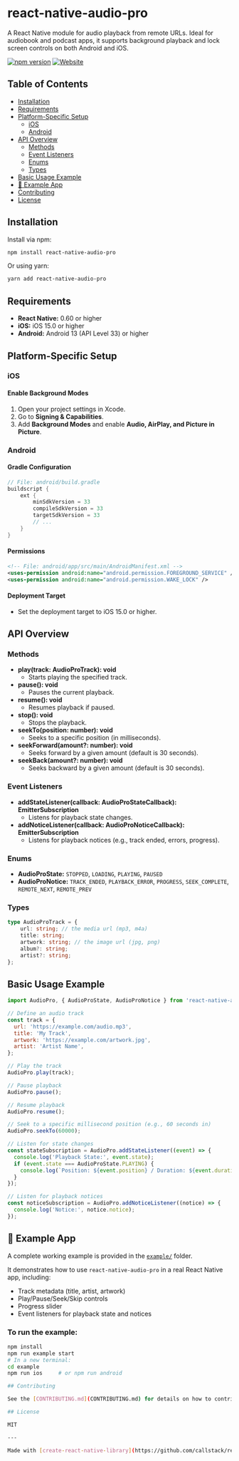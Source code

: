 # react-native-audio-pro

A React Native module for audio playback from remote URLs. Ideal for audiobook and podcast apps, it supports background playback and lock screen controls on both Android and iOS.

[![npm version](https://img.shields.io/npm/v/react-native-audio-pro)](https://www.npmjs.com/package/react-native-audio-pro)
[![Website](https://img.shields.io/badge/Website-rnap.dev-blue?logo=react)](https://rnap.dev)

## Table of Contents

- [Installation](#installation)
- [Requirements](#requirements)
- [Platform-Specific Setup](#platform-specific-setup)
  - [iOS](#ios)
  - [Android](#android)
- [API Overview](#api-overview)
  - [Methods](#methods)
  - [Event Listeners](#event-listeners)
  - [Enums](#enums)
  - [Types](#types)
- [Basic Usage Example](#basic-usage-example)
- [📱 Example App](#-example-app)
- [Contributing](#contributing)
- [License](#license)

## Installation

Install via npm:

```bash
npm install react-native-audio-pro
```

Or using yarn:

```bash
yarn add react-native-audio-pro
```

## Requirements

- **React Native:** 0.60 or higher
- **iOS:** iOS 15.0 or higher
- **Android:** Android 13 (API Level 33) or higher

## Platform-Specific Setup

### iOS

#### Enable Background Modes

1. Open your project settings in Xcode.
2. Go to **Signing & Capabilities**.
3. Add **Background Modes** and enable **Audio, AirPlay, and Picture in Picture**.

### Android

#### Gradle Configuration

```gradle
// File: android/build.gradle
buildscript {
    ext {
        minSdkVersion = 33
        compileSdkVersion = 33
        targetSdkVersion = 33
        // ...
    }
}
```

#### Permissions

```xml
<!-- File: android/app/src/main/AndroidManifest.xml -->
<uses-permission android:name="android.permission.FOREGROUND_SERVICE" />
<uses-permission android:name="android.permission.WAKE_LOCK" />
```

#### Deployment Target

- Set the deployment target to iOS 15.0 or higher.

## API Overview

### Methods

- **play(track: AudioProTrack): void**
  - Starts playing the specified track.
- **pause(): void**
  - Pauses the current playback.
- **resume(): void**
  - Resumes playback if paused.
- **stop(): void**
  - Stops the playback.
- **seekTo(position: number): void**
  - Seeks to a specific position (in milliseconds).
- **seekForward(amount?: number): void**
  - Seeks forward by a given amount (default is 30 seconds).
- **seekBack(amount?: number): void**
  - Seeks backward by a given amount (default is 30 seconds).

### Event Listeners

- **addStateListener(callback: AudioProStateCallback): EmitterSubscription**
  - Listens for playback state changes.
- **addNoticeListener(callback: AudioProNoticeCallback): EmitterSubscription**
  - Listens for playback notices (e.g., track ended, errors, progress).

### Enums

- **AudioProState:** `STOPPED`, `LOADING`, `PLAYING`, `PAUSED`
- **AudioProNotice:** `TRACK_ENDED`, `PLAYBACK_ERROR`, `PROGRESS`, `SEEK_COMPLETE`, `REMOTE_NEXT`, `REMOTE_PREV`

### Types

```typescript
type AudioProTrack = {
    url: string; // the media url (mp3, m4a)
    title: string;
    artwork: string; // the image url (jpg, png)
    album?: string;
    artist?: string;
};
```

## Basic Usage Example

```javascript
import AudioPro, { AudioProState, AudioProNotice } from 'react-native-audio-pro';

// Define an audio track
const track = {
  url: 'https://example.com/audio.mp3',
  title: 'My Track',
  artwork: 'https://example.com/artwork.jpg',
  artist: 'Artist Name',
};

// Play the track
AudioPro.play(track);

// Pause playback
AudioPro.pause();

// Resume playback
AudioPro.resume();

// Seek to a specific millisecond position (e.g., 60 seconds in)
AudioPro.seekTo(60000);

// Listen for state changes
const stateSubscription = AudioPro.addStateListener((event) => {
  console.log('Playback State:', event.state);
  if (event.state === AudioProState.PLAYING) {
    console.log(`Position: ${event.position} / Duration: ${event.duration}`);
  }
});

// Listen for playback notices
const noticeSubscription = AudioPro.addNoticeListener((notice) => {
  console.log('Notice:', notice.notice);
});
```

## 📱 Example App

A complete working example is provided in the [`example/`](./example) folder.

It demonstrates how to use `react-native-audio-pro` in a real React Native app, including:

- Track metadata (title, artist, artwork)
- Play/Pause/Seek/Skip controls
- Progress slider
- Event listeners for playback state and notices

### To run the example:

```bash
npm install
npm run example start
# In a new terminal:
cd example
npm run ios     # or npm run android

## Contributing

See the [CONTRIBUTING.md](CONTRIBUTING.md) for details on how to contribute to this project.

## License

MIT

---

Made with [create-react-native-library](https://github.com/callstack/react-native-builder-bob)
